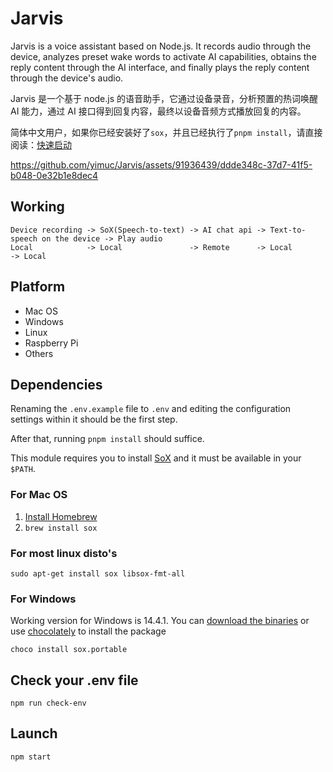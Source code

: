 # Jarvis

Jarvis is a voice assistant based on Node.js. It records audio through the device, analyzes preset wake words to activate AI capabilities, obtains the reply content through the AI interface, and finally plays the reply content through the device's audio.

Jarvis 是一个基于 node.js 的语音助手，它通过设备录音，分析预置的热词唤醒 AI 能力，通过 AI 接口得到回复内容，最终以设备音频方式播放回复的内容。

简体中文用户，如果你已经安装好了`sox`，并且已经执行了`pnpm install`，请直接阅读：[快速启动](./README_CN.md)

https://github.com/yimuc/Jarvis/assets/91936439/ddde348c-37d7-41f5-b048-0e32b1e8dec4

## Working

```
Device recording -> SoX(Speech-to-text) -> AI chat api -> Text-to-speech on the device -> Play audio
Local            -> Local               -> Remote      -> Local                        -> Local
```

## Platform

- Mac OS
- Windows
- Linux
- Raspberry Pi
- Others

## Dependencies

Renaming the `.env.example` file to `.env` and editing the configuration settings within it should be the first step.

After that, running `pnpm install` should suffice.

This module requires you to install [SoX](http://sox.sourceforge.net/) and it must be available in your `$PATH`.

### For Mac OS

1. [Install Homebrew](https://brew.sh/)
2. `brew install sox`

### For most linux disto's

`sudo apt-get install sox libsox-fmt-all`

### For Windows

Working version for Windows is 14.4.1. You can [download the binaries](https://sourceforge.net/projects/sox/files/sox/14.4.1/) or use [chocolately](https://chocolatey.org/install) to install the package

`choco install sox.portable`

## Check your .env file

`npm run check-env`

## Launch

`npm start`
